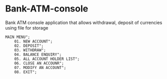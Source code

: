 # Bank-ATM-console
Bank ATM console application that allows withdrawal, deposit of currencies using file for storage

    MAIN MENU";
		01. NEW ACCOUNT";
		02. DEPOSIT";
		03. WITHDRAW";
		04. BALANCE ENQUIRY";
		05. ALL ACCOUNT HOLDER LIST";
		06. CLOSE AN ACCOUNR";
		07. MODIFY AN ACCOUNT";
		08. EXIT";
